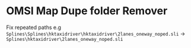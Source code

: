 # OMSI Map Dupe folder Remover

Fix repeated paths
e.g
`Splines\Splines\hktaxidriver\hktaxidriver\2lanes_oneway_noped.sli` 
->
`Splines\hktaxidriver\2lanes_oneway_noped.sli`
